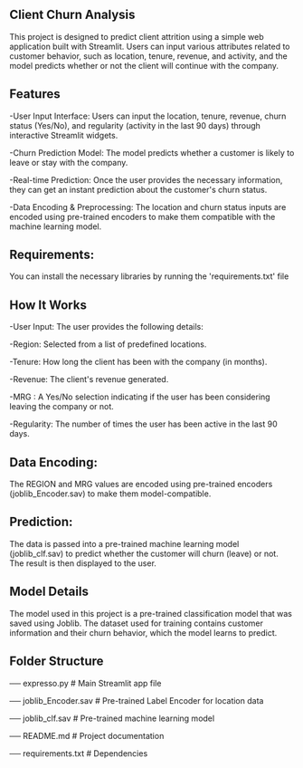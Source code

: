 ## Client Churn Analysis
This project is designed to predict client attrition using a simple web application built with Streamlit. 
Users can input various attributes related to customer behavior, such as location, tenure, revenue, and activity, and the model predicts whether or not  the client will continue with the company.

## Features

-User Input Interface:
Users can input the location, tenure, revenue, churn status (Yes/No), and regularity (activity in the last 90 days) through interactive Streamlit widgets.

-Churn Prediction Model:
The model predicts whether a customer is likely to leave or stay with the company.

-Real-time Prediction:
Once the user provides the necessary information, they can get an instant prediction about the customer's churn status.

-Data Encoding & Preprocessing:
The location and churn status inputs are encoded using pre-trained encoders to make them compatible with the machine learning model.


## Requirements:

You can install the necessary libraries by running the 'requirements.txt' file

## How It Works

-User Input:
The user provides the following details:

-Region: Selected from a list of predefined locations.

-Tenure: How long the client has been with the company (in months).

-Revenue: The client's revenue generated.

-MRG : A Yes/No selection indicating if the user has been considering leaving the company or not.

-Regularity: The number of times the user has been active in the last 90 days.

## Data Encoding:

The REGION and MRG values are encoded using pre-trained encoders (joblib_Encoder.sav) to make them model-compatible.

## Prediction:

The data is passed into a pre-trained machine learning model (joblib_clf.sav) to predict whether the customer will churn (leave) or not. The result is then displayed to the user.


## Model Details

The model used in this project is a pre-trained classification model that was saved using Joblib. The dataset used for training contains customer information and their churn behavior, which the model learns to predict.


## Folder Structure

── expresso.py                # Main Streamlit app file


── joblib_Encoder.sav         # Pre-trained Label Encoder for location data

── joblib_clf.sav             # Pre-trained machine learning model

── README.md                   # Project documentation

── requirements.txt            # Dependencies



